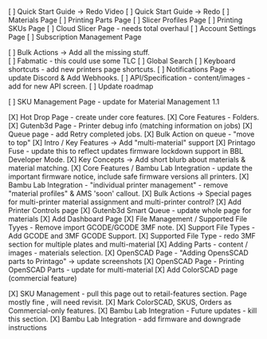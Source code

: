 
[ ] Quick Start Guide -> Redo Video 
[ ] Quick Start Guide -> Redo
[ ] Materials Page
[ ] Printing Parts Page
[ ] Slicer Profiles Page
[ ] Printing SKUs Page
[ ] Cloud Slicer Page - needs total overhaul
[ ] Account Settings Page
[ ] Subscription Management Page

[ ] Bulk Actions -> Add all the missing stuff.  
[ ] Fabmatic - this could use some TLC
[ ] Global Search
[ ] Keyboard shortcuts - add new printers page shortcuts.
[ ] Notifications Page -> update Discord & Add Webhooks.
[ ] API/Specification - content/images - add for new API screen.
[ ] Update roadmap

[ ] SKU Management Page - update for Material Management 1.1


[X] Hot Drop Page - create under core features.
[X] Core Features - Folders.
[X] Gutenb3d Page - Printer debug info (matching information on jobs)
[X] Queue page - add Retry completed jobs.
[X] Bulk Action on queue - "move to top"
[X] Intro / Key Features -> Add "multi-material" support 
[X] Printago Fuse - update this to reflect updates firmware lockdown support in BBL Developer Mode.
[X] Key Concepts -> Add short blurb about materials & material matching.
[X] Core Features / Bambu Lab Integration - update the important firmware notice, include safe firmware versions all printers.
[X] Bambu Lab Integration - "individual printer management" - remove "material profiles" & AMS 'soon' callout.
[X] Bulk Actions -> Special pages for multi-printer material assignment	and multi-printer control?
[X] Add Printer Controls page
[X] Gutenb3d Smart Queue - update whole page for materials 
[X] Add Dashboard Page
[X] File Management / Supported File Tyyes - Remove import GCODE/GCODE 3MF note.
[X] Support File Types - Add GCODE and 3MF GCODE Support.
[X] Supported File Type - redo 3MF section for multiple plates and multi-material
[X] Adding Parts - content / images - materials selection.
[X] OpenSCAD Page - "Adding OpensSCAD parts to Printago" -> update screenshots
[X] OpenSCAD Page - Printing OpenSCAD Parts - update for multi-material
[X] Add ColorSCAD page (commercial feature)

[X] SKU Management - pull this page out to retail-features section.  Page mostly fine , will need revisit.
[X] Mark ColorSCAD, SKUS, Orders as Commercial-only features.
[X] Bambu Lab Integration -  Future updates - kill this section.
[X] Bambu Lab Integration - add firmware and downgrade instructions